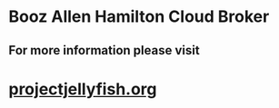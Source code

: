 # Booz Allen Hamilton Cloud Broker
## For more information please visit
# [projectjellyfish.org](http://projectjellyfish.org)
